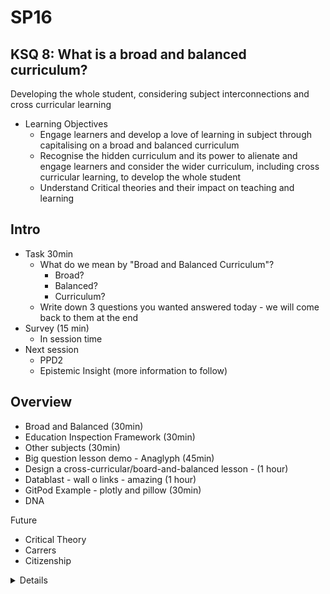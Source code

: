 SP16
====


KSQ 8: What is a broad and balanced curriculum?
-----------------------------------------------

Developing the whole student, considering subject interconnections and cross curricular 
learning

* Learning Objectives
    * Engage learners and develop a love of learning in subject through capitalising on a broad and balanced curriculum 
    * Recognise the hidden curriculum and its power to alienate and engage learners and consider the wider curriculum, including cross curricular learning, to develop the whole student 
    * Understand Critical theories and their impact on teaching and learning 


Intro
-----
* Task 30min
  * What do we mean by "Broad and Balanced Curriculum"?
    * Broad?
    * Balanced? 
    * Curriculum?
  * Write down 3 questions you wanted answered today - we will come back to them at the end
* Survey (15 min)
  * In session time
* Next session
  * PPD2
  * Epistemic Insight (more information to follow)


Overview
--------

* Broad and Balanced (30min)
* Education Inspection Framework (30min)
* Other subjects (30min)
* Big question lesson demo - Anaglyph (45min)
* Design a cross-curricular/board-and-balanced lesson - (1 hour)
* Datablast - wall o links - amazing (1 hour)
* GitPod Example - plotly and pillow (30min)
* DNA

Future
* Critical Theory
* Carrers
* Citizenship


<details>
What the hell does that mean?

(See png image from sharon)


---

Creativity
Opportunity

Local context
Links to other subjects
project
intentions behind curriculum
Transferable skills
  communication
Pastoral (vertical/mentoring)

Literacy/numeracy policy in subject
Work with other subjects
Feedback from students
health and wellbeing
</details>